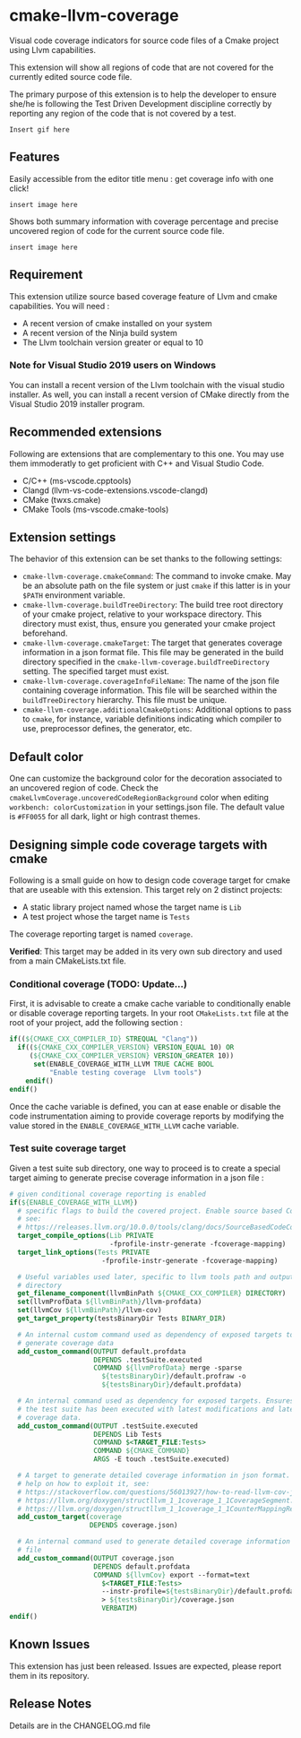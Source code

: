 # cmake-llvm-coverage

Visual code coverage indicators for source code files of a Cmake project
using Llvm capabilities.

This extension will show all regions of code that are not covered for the
currently edited source code file.

The primary purpose of this extension is to help the developer to ensure
she/he is following the Test Driven Development discipline correctly by
reporting any region of the code that is not covered by a test.

`Insert gif here`

## Features

Easily accessible from the editor title menu : get coverage info with one
click!

`insert image here`

Shows both summary information with coverage percentage and precise uncovered
region of code for the current source code file.

`insert image here`

## Requirement

This extension utilize source based coverage feature of Llvm and cmake
capabilities. You will need :

- A recent version of cmake installed on your system
- A recent version of the Ninja build system
- The Llvm toolchain version greater or equal to 10

### Note for Visual Studio 2019 users on Windows

You can install a recent version of the Llvm toolchain with the visual studio
installer. As well, you can install a recent version of CMake directly from
the Visual Studio 2019 installer program.

## Recommended extensions

Following are extensions that are complementary to this one. You may use them
immoderatly to get proficient with C++ and Visual Studio Code.

- C/C++ (ms-vscode.cpptools)
- Clangd (llvm-vs-code-extensions.vscode-clangd)
- CMake (twxs.cmake)
- CMake Tools (ms-vscode.cmake-tools)

## Extension settings

The behavior of this extension can be set thanks to the following settings:

- `cmake-llvm-coverage.cmakeCommand`: The command to invoke cmake. May be an
absolute path on the file system or just `cmake` if this latter is in your
`$PATH` environment variable.
- `cmake-llvm-coverage.buildTreeDirectory`: The build tree root directory of
your cmake project, relative to your workspace directory. This directory must
exist, thus, ensure you generated your cmake project beforehand.
- `cmake-llvm-coverage.cmakeTarget`: The target that generates coverage
information in a json format file. This file may be generated in the build
directory specified in the `cmake-llvm-coverage.buildTreeDirectory` setting.
The specified target must exist.
- `cmake-llvm-coverage.coverageInfoFileName`: The name of the json file
containing coverage information. This file will be searched within the
`buildTreeDirectory` hierarchy. This file must be unique.
- `cmake-llvm-coverage.additionalCmakeOptions`: Additional options to pass to
`cmake`, for instance, variable definitions indicating which compiler to use,
preprocessor defines, the generator, etc.

## Default color

One can customize the background color for the decoration associated to an
uncovered region of code. Check the
`cmakeLlvmCoverage.uncoveredCodeRegionBackground` color when editing
`workbench: colorCustomization` in your settings.json file. The default
value is `#FF0055` for all dark, light or high contrast themes.

## Designing simple code coverage targets with cmake

Following is a small guide on how to design code coverage target for cmake
that are useable with this extension. This target rely on 2 distinct
projects:

- A static library project named whose the target name is `Lib`
- A test project whose the target name is `Tests`

The coverage reporting target is named `coverage`.

**Verified**: This target may be added in its very own sub directory and used
from a main CMakeLists.txt file.

### Conditional coverage (TODO: Update...)

First, it is advisable to create a cmake cache variable to conditionally
enable or disable coverage reporting targets. In your root `CMakeLists.txt`
file at the root of your project, add the following section :

```cmake
if((${CMAKE_CXX_COMPILER_ID} STREQUAL "Clang"))
  if((${CMAKE_CXX_COMPILER_VERSION} VERSION_EQUAL 10) OR
     (${CMAKE_CXX_COMPILER_VERSION} VERSION_GREATER 10))
      set(ENABLE_COVERAGE_WITH_LLVM TRUE CACHE BOOL
          "Enable testing coverage  Llvm tools")
    endif()
endif()
```

Once the cache variable is defined, you can at ease enable or disable the
code instrumentation aiming to provide coverage reports by modifying the
value stored in the `ENABLE_COVERAGE_WITH_LLVM` cache variable.

### Test suite coverage target

Given a test suite sub directory, one way to proceed is to create a special
target aiming to generate precise coverage information in a json file :

```cmake
# given conditional coverage reporting is enabled
if(${ENABLE_COVERAGE_WITH_LLVM})
  # specific flags to build the covered project. Enable source based Coverage
  # see:
  # https://releases.llvm.org/10.0.0/tools/clang/docs/SourceBasedCodeCoverage.html
  target_compile_options(Lib PRIVATE
                         -fprofile-instr-generate -fcoverage-mapping)
  target_link_options(Tests PRIVATE
                       -fprofile-instr-generate -fcoverage-mapping)

  # Useful variables used later, specific to llvm tools path and output
  # directory
  get_filename_component(llvmBinPath ${CMAKE_CXX_COMPILER} DIRECTORY)
  set(llvmProfData ${llvmBinPath}/llvm-profdata)
  set(llvmCov ${llvmBinPath}/llvm-cov)
  get_target_property(testsBinaryDir Tests BINARY_DIR)

  # An internal custom command used as dependency of exposed targets to
  # generate coverage data
  add_custom_command(OUTPUT default.profdata
                     DEPENDS .testSuite.executed
                     COMMAND ${llvmProfData} merge -sparse
                       ${testsBinaryDir}/default.profraw -o
                       ${testsBinaryDir}/default.profdata)

  # An internal command used as dependency for exposed targets. Ensures that
  # the test suite has been executed with latest modifications and latest
  # coverage data.
  add_custom_command(OUTPUT .testSuite.executed
                     DEPENDS Lib Tests
                     COMMAND $<TARGET_FILE:Tests>
                     COMMAND ${CMAKE_COMMAND}
                     ARGS -E touch .testSuite.executed)

  # A target to generate detailed coverage information in json format. To get
  # help on how to exploit it, see:
  # https://stackoverflow.com/questions/56013927/how-to-read-llvm-cov-json-format
  # https://llvm.org/doxygen/structllvm_1_1coverage_1_1CoverageSegment.html
  # https://llvm.org/doxygen/structllvm_1_1coverage_1_1CounterMappingRegion.html
  add_custom_target(coverage
                    DEPENDS coverage.json)

  # An internal command used to generate detailed coverage information in a
  # file
  add_custom_command(OUTPUT coverage.json
                     DEPENDS default.profdata
                     COMMAND ${llvmCov} export --format=text
                       $<TARGET_FILE:Tests>
                       --instr-profile=${testsBinaryDir}/default.profdata
                       > ${testsBinaryDir}/coverage.json
                       VERBATIM)
endif()
```

## Known Issues

This extension has just been released. Issues are expected, please report
them in its repository.

## Release Notes

Details are in the CHANGELOG.md file
